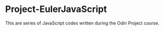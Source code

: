 # Project-EulerJavaScript
This are series of JavaScript codes written during the Odin Project course.
